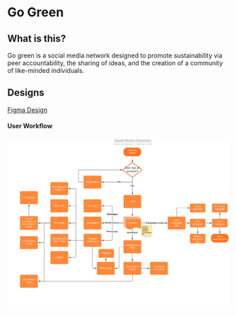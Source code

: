 # Go Green

## What is this?
Go green is a social media network designed to promote sustainability via peer accountability, the sharing of ideas, and the creation of a community of like-minded individuals.

## Designs

[Figma Design](https://www.figma.com/file/oneaTemAgDEkEnQs9E0woj/GoGreen-Design?node-id=0%3A1&t=KY9QrOvmAMB41LSJ-0)


#### User Workflow
![User Workflow](./user-workflow.jpeg)